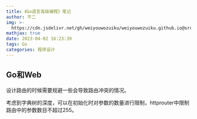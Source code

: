 ```yaml
---
title: 《Go语言高级编程》笔记
author: 不二
img: >-
  https://cdn.jsdelivr.net/gh/weiyouwozuiku/weiyouwozuiku.github.io@src/source/_posts/PageImg/
mathjax: true
date: 2023-04-02 16:23:39
tags: Go
categories: 程序设计
---
```


## Go和Web

设计路由的时候需要规避一些会导致路由冲突的情况。

考虑到字典树的深度，可以在初始化时对参数的数量进行限制，httprouter中限制路由中的参数数目不超过255。
